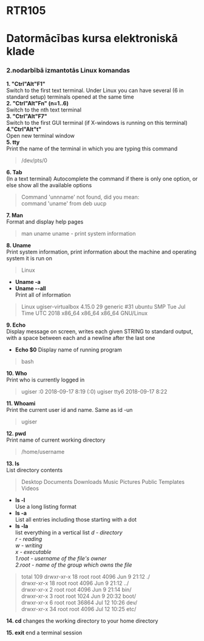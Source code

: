 # RTR105  
# Datormācības kursa elektroniskā klade  
### 2.nodarbībā izmantotās Linux komandas


**1. "Ctrl"Alt"F1"**  
Switch to the first text terminal. Under Linux you can have several (6 in standard setup) terminals opened at the same time  
**2. "Ctrl"Alt"Fn" (n=1..6)**  
Switch to the nth text terminal  
**3. "Ctrl"Alt"F7"**  
 Switch to the first GUI terminal (if X-windows is running on this terminal)  
**4."Ctrl"Alt"t"**  
Open new terminal window  
**5. tty**  
Print the name of the terminal in which you are typing this command
> /dev/pts/0

**6. Tab**  
(In a text terminal) Autocomplete the command if there is only one option, or else show all the available options
> Command 'unnname' not found, did you mean:  
command 'uname' from deb uucp

**7. Man**  
 Format and display help pages
 > man uname
 uname - print system information
 
**8. Uname**  
Print system information, print information about the machine and operating system it is run on
> Linux

* **Uname -a** 
* **Uname --all**  
Print all of information
>Linux ugiser-virtualbox 4.15.0 29 generic #31 ubuntu SMP Tue Jul Time UTC 2018 x86_64 x86_64 x86_64 GNU/Linux

**9. Echo**   
Display message on screen, writes each given STRING to standard output, with a space between each and a newline after the last one
* **Echo $0** 
Display name of running program
>bash

**10. Who**   
Print who is currently logged in
> ugiser  :0      2018-09-17 8:19 (:0)
  ugiser  tty6    2018-09-17 8:22
  
**11. Whoami**  
Print the current user id and name. Same as id -un
> ugiser

**12. pwd**  
Print name of current working directory 
> /home/username  

**13. ls**  
List directory contents
>Desktop Documents Downloads Music Pictures Public Templates Videos

* **ls -l**          
 Use a long listing format    
* **ls -a**          
  List all entries including those starting with a dot  
* **ls -la**          
  list everything in a vertical list 
      *d - directory*  
      *r - reading*  
      *w - writing*  
      *x - executable*  
      *1.root - username of the file's owner*  
      *2.root - name of the group which owns the file*  
 > total 109
drwxr-xr-x 18 root root 4096 Jun 9 21:12 ./   
drwxr-xr-x 18 root root 4096 Jun 9 21:12 ../    
drwxr-xr-x 2 root root 4096 Jun 9 21:14 bin/    
drwxr-xr-x 3 root root 1024 Jun 9 20:32 boot/   
drwxr-xr-x 6 root root 36864 Jul 12 10:26 dev/  
drwxr-xr-x 34 root root 4096 Jul 12 10:25 etc/

**14. cd** 
changes the working directory to your home directory

**15. exit** 
 end a terminal session

  





